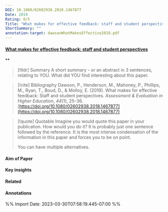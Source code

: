 ```yaml
---
DOI: 10.1080/02602938.2018.1467877
Date: 2019
Rating: 0/5
Title: "What makes for effective feedback: staff and student perspectives"
ShortSummary: ""
annotation-target: dawsonWhatMakesEffective2019.pdf
---
```



#### [What makes for effective feedback: staff and student perspectives](dawsonWhatMakesEffective2019.pdf)
**



> [!tldr] Summary
> A short summary - or an abstract in 3 sentences, relating to YOU. What did YOU find interesting about this paper. 

> [!cite] Bibliography
>Dawson, P., Henderson, M., Mahoney, P., Phillips, M., Ryan, T., Boud, D., & Molloy, E. (2019). What makes for effective feedback: Staff and student perspectives. _Assessment & Evaluation in Higher Education_, _44_(1), 25–36. [https://doi.org/10.1080/02602938.2018.1467877](https://doi.org/10.1080/02602938.2018.1467877)

> [!quote] Quotable
> Imagine you would quote this paper in your publication. How would you do it? It is probably just one sentence followed by the reference. It is the most intense condensation of the information in this paper and forces you to be on point. 
> 
> You can have multiple alternatives. 


#### Aim of Paper


#### Key insights 


#### Related

#### Annotations





%% Import Date: 2023-03-30T07:58:19.445-07:00 %%
